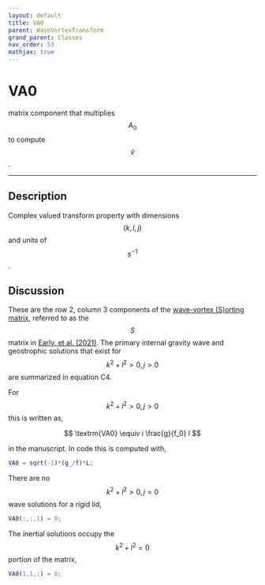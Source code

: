 ```yaml
---
layout: default
title: VA0
parent: WaveVortexTransform
grand_parent: Classes
nav_order: 53
mathjax: true
---
```


#  VA0

matrix component that multiplies $$A_0$$ to compute $$\tilde{v}$$.


---

## Description
Complex valued transform property with dimensions $$(k,l,j)$$ and units of $$s^{-1}$$.

## Discussion

These are the row 2, column 3 components of the [wave-vortex (S)orting matrix](/transformations/transformations.html), referred to as the $$S$$ matrix in [Early, et al. (2021)](https://doi.org/10.1017/jfm.2020.995). The primary internal gravity wave and geostrophic solutions that exist for $$k^2+l^2>0, j>0$$ are summarized in equation C4.

For $$k^2+l^2>0, j>0$$ this is written as,

$$
\textrm{VA0} \equiv i \frac{g}{f_0} l
$$

in the manuscript. In code this is computed with,

```matlab
VA0 = sqrt(-1)*(g_/f)*L;
```

There are no $$k^2+l^2>0, j=0$$ wave solutions for a rigid lid,

```matlab
VA0(:,:,1) = 0;
```

The inertial solutions occupy the $$k^2+l^2=0$$ portion of the matrix,

```matlab
VA0(1,1,:) = 0;
```

